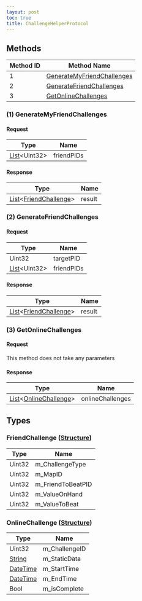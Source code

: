 ```yaml
---
layout: post
toc: true
title: ChallengeHelperProtocol
---
```


## Methods

| Method ID | Method Name                                                 |
| --------- | ----------------------------------------------------------- |
| 1         | [GenerateMyFriendChallenges](#1-generatemyfriendchallenges) |
| 2         | [GenerateFriendChallenges](#2-generatefriendchallenges)     |
| 3         | [GetOnlineChallenges](#3-getonlinechallenges)               |

### (1) GenerateMyFriendChallenges
#### Request
| Type                     | Name       |
| ------------------------ | ---------- |
| [List]&#x3C;Uint32&#x3E; | friendPIDs |

#### Response
| Type                                                            | Name   |
| --------------------------------------------------------------- | ------ |
| [List]&#x3C;[FriendChallenge](#friendchallenge-structure)&#x3E; | result |

### (2) GenerateFriendChallenges
#### Request
| Type                     | Name       |
| ------------------------ | ---------- |
| Uint32                   | targetPID  |
| [List]&#x3C;Uint32&#x3E; | friendPIDs |

#### Response
| Type                                                            | Name   |
| --------------------------------------------------------------- | ------ |
| [List]&#x3C;[FriendChallenge](#friendchallenge-structure)&#x3E; | result |

### (3) GetOnlineChallenges
#### Request
This method does not take any parameters

#### Response
| Type                                                            | Name             |
| --------------------------------------------------------------- | ---------------- |
| [List]&#x3C;[OnlineChallenge](#onlinechallenge-structure)&#x3E; | onlineChallenges |

## Types

### FriendChallenge ([Structure])
| Type   | Name              |
| ------ | ----------------- |
| Uint32 | m_ChallengeType   |
| Uint32 | m_MapID           |
| Uint32 | m_FriendToBeatPID |
| Uint32 | m_ValueOnHand     |
| Uint32 | m_ValueToBeat     |

### OnlineChallenge ([Structure])
| Type       | Name          |
| ---------- | ------------- |
| Uint32     | m_ChallengeID |
| [String]   | m_StaticData  |
| [DateTime] | m_StartTime   |
| [DateTime] | m_EndTime     |
| Bool       | m_isComplete  |

[Structure]: /docs/nex/types#structure
[List]: /docs/nex/types#list
[String]: /docs/nex/types#string
[DateTime]: /docs/nex/types#datetime
